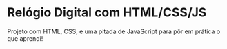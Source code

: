 # Relógio Digital com HTML/CSS/JS

Projeto com HTML, CSS, e uma pitada de JavaScript para pôr em prática o que aprendi!
